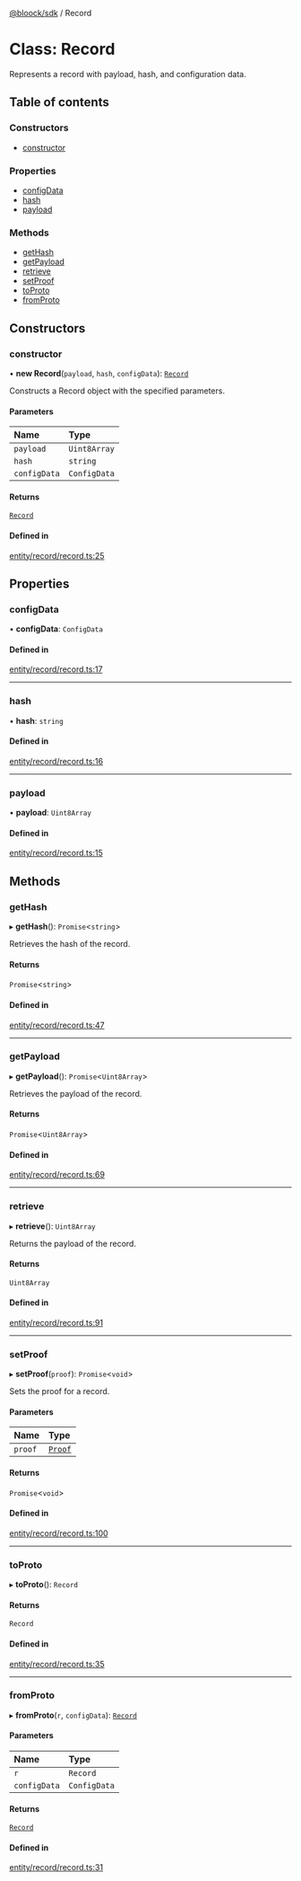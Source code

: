 [@bloock/sdk](../index.md) / Record

# Class: Record

Represents a record with payload, hash, and configuration data.

## Table of contents

### Constructors

- [constructor](Record.md#constructor)

### Properties

- [configData](Record.md#configdata)
- [hash](Record.md#hash)
- [payload](Record.md#payload)

### Methods

- [getHash](Record.md#gethash)
- [getPayload](Record.md#getpayload)
- [retrieve](Record.md#retrieve)
- [setProof](Record.md#setproof)
- [toProto](Record.md#toproto)
- [fromProto](Record.md#fromproto)

## Constructors

### constructor

• **new Record**(`payload`, `hash`, `configData`): [`Record`](Record.md)

Constructs a Record object with the specified parameters.

#### Parameters

| Name | Type |
| :------ | :------ |
| `payload` | `Uint8Array` |
| `hash` | `string` |
| `configData` | `ConfigData` |

#### Returns

[`Record`](Record.md)

#### Defined in

[entity/record/record.ts:25](https://github.com/bloock/bloock-sdk/blob/cf3411f/languages/js/src/entity/record/record.ts#L25)

## Properties

### configData

• **configData**: `ConfigData`

#### Defined in

[entity/record/record.ts:17](https://github.com/bloock/bloock-sdk/blob/cf3411f/languages/js/src/entity/record/record.ts#L17)

___

### hash

• **hash**: `string`

#### Defined in

[entity/record/record.ts:16](https://github.com/bloock/bloock-sdk/blob/cf3411f/languages/js/src/entity/record/record.ts#L16)

___

### payload

• **payload**: `Uint8Array`

#### Defined in

[entity/record/record.ts:15](https://github.com/bloock/bloock-sdk/blob/cf3411f/languages/js/src/entity/record/record.ts#L15)

## Methods

### getHash

▸ **getHash**(): `Promise`\<`string`\>

Retrieves the hash of the record.

#### Returns

`Promise`\<`string`\>

#### Defined in

[entity/record/record.ts:47](https://github.com/bloock/bloock-sdk/blob/cf3411f/languages/js/src/entity/record/record.ts#L47)

___

### getPayload

▸ **getPayload**(): `Promise`\<`Uint8Array`\>

Retrieves the payload of the record.

#### Returns

`Promise`\<`Uint8Array`\>

#### Defined in

[entity/record/record.ts:69](https://github.com/bloock/bloock-sdk/blob/cf3411f/languages/js/src/entity/record/record.ts#L69)

___

### retrieve

▸ **retrieve**(): `Uint8Array`

Returns the payload of the record.

#### Returns

`Uint8Array`

#### Defined in

[entity/record/record.ts:91](https://github.com/bloock/bloock-sdk/blob/cf3411f/languages/js/src/entity/record/record.ts#L91)

___

### setProof

▸ **setProof**(`proof`): `Promise`\<`void`\>

Sets the proof for a record.

#### Parameters

| Name | Type |
| :------ | :------ |
| `proof` | [`Proof`](Proof.md) |

#### Returns

`Promise`\<`void`\>

#### Defined in

[entity/record/record.ts:100](https://github.com/bloock/bloock-sdk/blob/cf3411f/languages/js/src/entity/record/record.ts#L100)

___

### toProto

▸ **toProto**(): `Record`

#### Returns

`Record`

#### Defined in

[entity/record/record.ts:35](https://github.com/bloock/bloock-sdk/blob/cf3411f/languages/js/src/entity/record/record.ts#L35)

___

### fromProto

▸ **fromProto**(`r`, `configData`): [`Record`](Record.md)

#### Parameters

| Name | Type |
| :------ | :------ |
| `r` | `Record` |
| `configData` | `ConfigData` |

#### Returns

[`Record`](Record.md)

#### Defined in

[entity/record/record.ts:31](https://github.com/bloock/bloock-sdk/blob/cf3411f/languages/js/src/entity/record/record.ts#L31)
